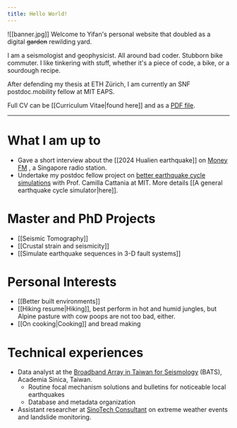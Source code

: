 ```yaml
---
title: Hello World!
---
```

![[banner.jpg]]
Welcome to Yifan's personal website that doubled as a digital ~~garden~~ rewilding yard.

I am a seismologist and geophysicist. All around bad coder. Stubborn bike commuter. I like tinkering with stuff, whether it's a piece of code, a bike, or a sourdough recipe.

After defending my thesis at ETH Zürich, I am currently an SNF postdoc.mobility fellow at MIT EAPS.

Full CV can be [[Curriculum Vitae|found here]] and as a [PDF file](https://yifanyin.github.io/yifans_cv_2022.pdf).

---
# What I am up to
- Gave a short interview about the [[2024 Hualien earthquake]] on [Money FM](https://omny.fm/shows/moneyfm-morning-show/breakfast-special-is-taiwans-earthquake-the-larges) , a Singapore radio station.
- Undertake my postdoc fellow project on [better earthquake cycle simulations](https://data.snf.ch/grants/grant/214179) with Prof. Camilla Cattania at MIT. More details [[A general earthquake cycle simulator|here]].

# Master and PhD Projects
- [[Seismic Tomography]]
- [[Crustal strain and seismicity]]
- [[Simulate earthquake sequences in 3-D fault systems]]

# Personal Interests
- [[Better built environments]]
- [[Hiking resume|Hiking]], best perform in hot and humid jungles, but Alpine pasture with cow poops are not too bad, either.
- [[On cooking|Cooking]] and bread making

# Technical experiences
- Data analyst at the [Broadband Array in Taiwan for Seismology](https://bats.earth.sinica.edu.tw/) (BATS), Academia Sinica, Taiwan.
    - Routine focal mechanism solutions and bulletins for noticeable local earthquakes
    - Database and metadata organization
- Assistant researcher at [SinoTech Consultant](https://www.sinotech.org.tw/) on extreme weather events and landslide monitoring.